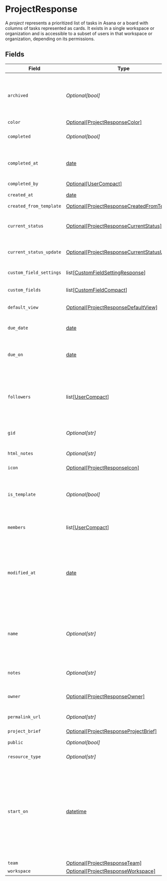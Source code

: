 # ProjectResponse

A *project* represents a prioritized list of tasks in Asana or a board with columns of tasks represented as cards. It exists in a single workspace or organization and is accessible to a subset of users in that workspace or organization, depending on its permissions.


## Fields

| Field                                                                                                                                                                                                                                                                                                               | Type                                                                                                                                                                                                                                                                                                                | Required                                                                                                                                                                                                                                                                                                            | Description                                                                                                                                                                                                                                                                                                         | Example                                                                                                                                                                                                                                                                                                             |
| ------------------------------------------------------------------------------------------------------------------------------------------------------------------------------------------------------------------------------------------------------------------------------------------------------------------- | ------------------------------------------------------------------------------------------------------------------------------------------------------------------------------------------------------------------------------------------------------------------------------------------------------------------- | ------------------------------------------------------------------------------------------------------------------------------------------------------------------------------------------------------------------------------------------------------------------------------------------------------------------- | ------------------------------------------------------------------------------------------------------------------------------------------------------------------------------------------------------------------------------------------------------------------------------------------------------------------- | ------------------------------------------------------------------------------------------------------------------------------------------------------------------------------------------------------------------------------------------------------------------------------------------------------------------- |
| `archived`                                                                                                                                                                                                                                                                                                          | *Optional[bool]*                                                                                                                                                                                                                                                                                                    | :heavy_minus_sign:                                                                                                                                                                                                                                                                                                  | True if the project is archived, false if not. Archived projects do not show in the UI by default and may be treated differently for queries.                                                                                                                                                                       | false                                                                                                                                                                                                                                                                                                               |
| `color`                                                                                                                                                                                                                                                                                                             | [Optional[ProjectResponseColor]](../../models/shared/projectresponsecolor.md)                                                                                                                                                                                                                                       | :heavy_minus_sign:                                                                                                                                                                                                                                                                                                  | Color of the project.                                                                                                                                                                                                                                                                                               | light-green                                                                                                                                                                                                                                                                                                         |
| `completed`                                                                                                                                                                                                                                                                                                         | *Optional[bool]*                                                                                                                                                                                                                                                                                                    | :heavy_minus_sign:                                                                                                                                                                                                                                                                                                  | True if the project is currently marked complete, false if not.                                                                                                                                                                                                                                                     | false                                                                                                                                                                                                                                                                                                               |
| `completed_at`                                                                                                                                                                                                                                                                                                      | [date](https://docs.python.org/3/library/datetime.html#date-objects)                                                                                                                                                                                                                                                | :heavy_minus_sign:                                                                                                                                                                                                                                                                                                  | The time at which this project was completed, or null if the project is not completed.                                                                                                                                                                                                                              | 2012-02-22T02:06:58.147Z                                                                                                                                                                                                                                                                                            |
| `completed_by`                                                                                                                                                                                                                                                                                                      | [Optional[UserCompact]](../../models/shared/usercompact.md)                                                                                                                                                                                                                                                         | :heavy_minus_sign:                                                                                                                                                                                                                                                                                                  | N/A                                                                                                                                                                                                                                                                                                                 |                                                                                                                                                                                                                                                                                                                     |
| `created_at`                                                                                                                                                                                                                                                                                                        | [date](https://docs.python.org/3/library/datetime.html#date-objects)                                                                                                                                                                                                                                                | :heavy_minus_sign:                                                                                                                                                                                                                                                                                                  | The time at which this resource was created.                                                                                                                                                                                                                                                                        | 2012-02-22T02:06:58.147Z                                                                                                                                                                                                                                                                                            |
| `created_from_template`                                                                                                                                                                                                                                                                                             | [Optional[ProjectResponseCreatedFromTemplate]](../../models/shared/projectresponsecreatedfromtemplate.md)                                                                                                                                                                                                           | :heavy_minus_sign:                                                                                                                                                                                                                                                                                                  | N/A                                                                                                                                                                                                                                                                                                                 |                                                                                                                                                                                                                                                                                                                     |
| `current_status`                                                                                                                                                                                                                                                                                                    | [Optional[ProjectResponseCurrentStatus]](../../models/shared/projectresponsecurrentstatus.md)                                                                                                                                                                                                                       | :heavy_minus_sign:                                                                                                                                                                                                                                                                                                  | *Deprecated: new integrations should prefer the `current_status_update` resource.*                                                                                                                                                                                                                                  |                                                                                                                                                                                                                                                                                                                     |
| `current_status_update`                                                                                                                                                                                                                                                                                             | [Optional[ProjectResponseCurrentStatusUpdate]](../../models/shared/projectresponsecurrentstatusupdate.md)                                                                                                                                                                                                           | :heavy_minus_sign:                                                                                                                                                                                                                                                                                                  | The latest `status_update` posted to this project.                                                                                                                                                                                                                                                                  |                                                                                                                                                                                                                                                                                                                     |
| `custom_field_settings`                                                                                                                                                                                                                                                                                             | list[[CustomFieldSettingResponse](../../models/shared/customfieldsettingresponse.md)]                                                                                                                                                                                                                               | :heavy_minus_sign:                                                                                                                                                                                                                                                                                                  | Array of Custom Field Settings (in compact form).                                                                                                                                                                                                                                                                   |                                                                                                                                                                                                                                                                                                                     |
| `custom_fields`                                                                                                                                                                                                                                                                                                     | list[[CustomFieldCompact](../../models/shared/customfieldcompact.md)]                                                                                                                                                                                                                                               | :heavy_minus_sign:                                                                                                                                                                                                                                                                                                  | Array of Custom Fields.                                                                                                                                                                                                                                                                                             |                                                                                                                                                                                                                                                                                                                     |
| `default_view`                                                                                                                                                                                                                                                                                                      | [Optional[ProjectResponseDefaultView]](../../models/shared/projectresponsedefaultview.md)                                                                                                                                                                                                                           | :heavy_minus_sign:                                                                                                                                                                                                                                                                                                  | The default view (list, board, calendar, or timeline) of a project.                                                                                                                                                                                                                                                 | calendar                                                                                                                                                                                                                                                                                                            |
| `due_date`                                                                                                                                                                                                                                                                                                          | [date](https://docs.python.org/3/library/datetime.html#date-objects)                                                                                                                                                                                                                                                | :heavy_minus_sign:                                                                                                                                                                                                                                                                                                  | *Deprecated: new integrations should prefer the `due_on` field.*                                                                                                                                                                                                                                                    | 2019-09-15                                                                                                                                                                                                                                                                                                          |
| `due_on`                                                                                                                                                                                                                                                                                                            | [date](https://docs.python.org/3/library/datetime.html#date-objects)                                                                                                                                                                                                                                                | :heavy_minus_sign:                                                                                                                                                                                                                                                                                                  | The day on which this project is due. This takes a date with format YYYY-MM-DD.                                                                                                                                                                                                                                     | 2019-09-15                                                                                                                                                                                                                                                                                                          |
| `followers`                                                                                                                                                                                                                                                                                                         | list[[UserCompact](../../models/shared/usercompact.md)]                                                                                                                                                                                                                                                             | :heavy_minus_sign:                                                                                                                                                                                                                                                                                                  | Array of users following this project. Followers are a subset of members who have opted in to receive "tasks added" notifications for a project.                                                                                                                                                                    |                                                                                                                                                                                                                                                                                                                     |
| `gid`                                                                                                                                                                                                                                                                                                               | *Optional[str]*                                                                                                                                                                                                                                                                                                     | :heavy_minus_sign:                                                                                                                                                                                                                                                                                                  | Globally unique identifier of the resource, as a string.                                                                                                                                                                                                                                                            | 12345                                                                                                                                                                                                                                                                                                               |
| `html_notes`                                                                                                                                                                                                                                                                                                        | *Optional[str]*                                                                                                                                                                                                                                                                                                     | :heavy_minus_sign:                                                                                                                                                                                                                                                                                                  | [Opt In](/docs/input-output-options). The notes of the project with formatting as HTML.                                                                                                                                                                                                                             | <body>These are things we need to purchase.</body>                                                                                                                                                                                                                                                                  |
| `icon`                                                                                                                                                                                                                                                                                                              | [Optional[ProjectResponseIcon]](../../models/shared/projectresponseicon.md)                                                                                                                                                                                                                                         | :heavy_minus_sign:                                                                                                                                                                                                                                                                                                  | The icon for a project.                                                                                                                                                                                                                                                                                             | chat_bubbles                                                                                                                                                                                                                                                                                                        |
| `is_template`                                                                                                                                                                                                                                                                                                       | *Optional[bool]*                                                                                                                                                                                                                                                                                                    | :heavy_minus_sign:                                                                                                                                                                                                                                                                                                  | [Opt In](/docs/input-output-options). *Deprecated - please use a project template endpoint instead (more in [this forum post](https://forum.asana.com/t/a-new-api-for-project-templates/156432)).* Determines if the project is a template.                                                                         | false                                                                                                                                                                                                                                                                                                               |
| `members`                                                                                                                                                                                                                                                                                                           | list[[UserCompact](../../models/shared/usercompact.md)]                                                                                                                                                                                                                                                             | :heavy_minus_sign:                                                                                                                                                                                                                                                                                                  | Array of users who are members of this project.                                                                                                                                                                                                                                                                     |                                                                                                                                                                                                                                                                                                                     |
| `modified_at`                                                                                                                                                                                                                                                                                                       | [date](https://docs.python.org/3/library/datetime.html#date-objects)                                                                                                                                                                                                                                                | :heavy_minus_sign:                                                                                                                                                                                                                                                                                                  | The time at which this project was last modified.<br/>*Note: This does not currently reflect any changes in associations such as tasks or comments that may have been added or removed from the project.*                                                                                                           | 2012-02-22T02:06:58.147Z                                                                                                                                                                                                                                                                                            |
| `name`                                                                                                                                                                                                                                                                                                              | *Optional[str]*                                                                                                                                                                                                                                                                                                     | :heavy_minus_sign:                                                                                                                                                                                                                                                                                                  | Name of the project. This is generally a short sentence fragment that fits on a line in the UI for maximum readability. However, it can be longer.                                                                                                                                                                  | Stuff to buy                                                                                                                                                                                                                                                                                                        |
| `notes`                                                                                                                                                                                                                                                                                                             | *Optional[str]*                                                                                                                                                                                                                                                                                                     | :heavy_minus_sign:                                                                                                                                                                                                                                                                                                  | Free-form textual information associated with the project (ie., its description).                                                                                                                                                                                                                                   | These are things we need to purchase.                                                                                                                                                                                                                                                                               |
| `owner`                                                                                                                                                                                                                                                                                                             | [Optional[ProjectResponseOwner]](../../models/shared/projectresponseowner.md)                                                                                                                                                                                                                                       | :heavy_minus_sign:                                                                                                                                                                                                                                                                                                  | The current owner of the project, may be null.                                                                                                                                                                                                                                                                      |                                                                                                                                                                                                                                                                                                                     |
| `permalink_url`                                                                                                                                                                                                                                                                                                     | *Optional[str]*                                                                                                                                                                                                                                                                                                     | :heavy_minus_sign:                                                                                                                                                                                                                                                                                                  | A url that points directly to the object within Asana.                                                                                                                                                                                                                                                              | https://app.asana.com/0/resource/123456789/list                                                                                                                                                                                                                                                                     |
| `project_brief`                                                                                                                                                                                                                                                                                                     | [Optional[ProjectResponseProjectBrief]](../../models/shared/projectresponseprojectbrief.md)                                                                                                                                                                                                                         | :heavy_minus_sign:                                                                                                                                                                                                                                                                                                  | N/A                                                                                                                                                                                                                                                                                                                 |                                                                                                                                                                                                                                                                                                                     |
| `public`                                                                                                                                                                                                                                                                                                            | *Optional[bool]*                                                                                                                                                                                                                                                                                                    | :heavy_minus_sign:                                                                                                                                                                                                                                                                                                  | True if the project is public to its team.                                                                                                                                                                                                                                                                          | false                                                                                                                                                                                                                                                                                                               |
| `resource_type`                                                                                                                                                                                                                                                                                                     | *Optional[str]*                                                                                                                                                                                                                                                                                                     | :heavy_minus_sign:                                                                                                                                                                                                                                                                                                  | The base type of this resource.                                                                                                                                                                                                                                                                                     | task                                                                                                                                                                                                                                                                                                                |
| `start_on`                                                                                                                                                                                                                                                                                                          | [datetime](https://docs.python.org/3/library/datetime.html#datetime-objects)                                                                                                                                                                                                                                        | :heavy_minus_sign:                                                                                                                                                                                                                                                                                                  | The day on which work for this project begins, or null if the project has no start date. This takes a date with `YYYY-MM-DD` format. *Note: `due_on` or `due_at` must be present in the request when setting or unsetting the `start_on` parameter. Additionally, `start_on` and `due_on` cannot be the same date.* | 2019-09-14                                                                                                                                                                                                                                                                                                          |
| `team`                                                                                                                                                                                                                                                                                                              | [Optional[ProjectResponseTeam]](../../models/shared/projectresponseteam.md)                                                                                                                                                                                                                                         | :heavy_minus_sign:                                                                                                                                                                                                                                                                                                  | N/A                                                                                                                                                                                                                                                                                                                 |                                                                                                                                                                                                                                                                                                                     |
| `workspace`                                                                                                                                                                                                                                                                                                         | [Optional[ProjectResponseWorkspace]](../../models/shared/projectresponseworkspace.md)                                                                                                                                                                                                                               | :heavy_minus_sign:                                                                                                                                                                                                                                                                                                  | N/A                                                                                                                                                                                                                                                                                                                 |                                                                                                                                                                                                                                                                                                                     |